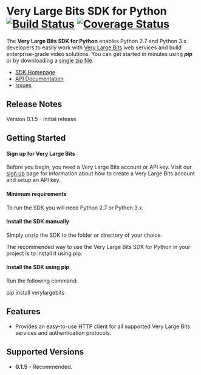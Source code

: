 # Very Large Bits SDK for Python [![Build Status](https://travis-ci.org/verylargebits/sdk-python.svg?branch=master)](https://travis-ci.org/verylargebits/sdk-python) [![Coverage Status](https://coveralls.io/repos/github/verylargebits/sdk-python/badge.svg?branch=master)](https://coveralls.io/github/verylargebits/sdk-python?branch=master)

The **Very Large Bits SDK for Python** enables Python 2.7 and Python 3.x developers to easily work with [Very Large Bits][vlb] web services and build enterprise-grade video solutions. You can get started in minutes using ***pip*** or by downloading a [single zip file][install-sdk].

* [SDK Homepage][sdk-website]
* [API Documentation][docs-api]
* [Issues][sdk-issues]

## Release Notes ##
Version 0.1.5 - Initial release

## Getting Started

#### Sign up for Very Large Bits ####

Before you begin, you need a Very Large Bits account or API key. Visit our [sign up][docs-signup] page for information about how to create a Very Large Bits account and setup an API key.

#### Minimum requirements ####

To run the SDK you will need Python 2.7 or Python 3.x.

#### Install the SDK manually ####

Simply unzip the SDK to the folder or directory of your choice.

The recommended way to use the Very Large Bits SDK for Python in your project is to install it using pip.

#### Install the SDK using pip

Run the following command:

pip install verylargebits

## Features

* Provides an easy-to-use HTTP client for all supported Very Large Bits services and authentication protocols.

## Supported Versions

* **0.1.5** - Recommended.

[vlb]: https://verylargebits.com
[docs-api]: https://api.verylargebits.com/docs/
[docs-signup]: https://verylargebits.com/sign-up.html
[install-sdk]: https://github.com/verylargebits/sdk-python/archive/master.zip
[sdk-issues]: https://github.com/verylargebits/sdk-python/issues
[sdk-license]: https://github.com/verylargebits/sdk-python/blob/master/LICENSE.txt
[sdk-website]: https://github.com/verylargebits/sdk-python